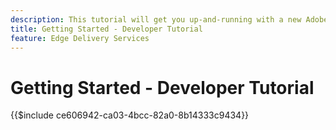```yaml
---
description: This tutorial will get you up-and-running with a new Adobe Experience Manager (AEM) project. In ten to twenty minutes, you will have created your own site and be able to create, preview, and publish your own content, styling, and add new blocks.
title: Getting Started - Developer Tutorial
feature: Edge Delivery Services
---
```

# Getting Started - Developer Tutorial

{{$include ce606942-ca03-4bcc-82a0-8b14333c9434}}